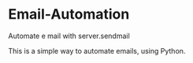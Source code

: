 # Email-Automation
Automate e mail with server.sendmail

This is a simple way to automate emails, using Python.
